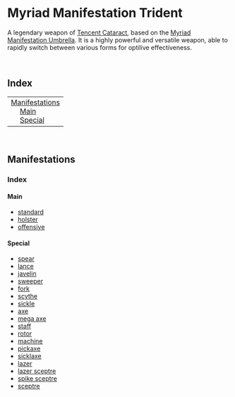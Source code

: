 # Myriad Manifestation Trident

A legendary weapon of [Tencent Cataract](–), based on the [Myriad Manifestation Umbrella](https://the-kings-avatar.fandom.com/wiki/Myriad_Manifestation_Umbrella). It is a highly powerful and versatile weapon, able to rapidly switch between various forms for optilive effectiveness.


<br>


## Index

<table>
  <td>
    <a href="#manifestations"> Manifestations </a> <br>
    &emsp; <a href="#main"> Main </a> <br>
    &emsp; <a href="#special"> Special </a> <br>
  </td>
</table>


<br>


## Manifestations

### Index

#### Main
- [standard](#standard)
- [holster](#holster)
- [offensive](#offensive)

#### Special
- [spear](#spear)
- [lance](#lance)
- [javelin](#javelin)
- [sweeper](#sweeper)
- [fork](#fork)
- [scythe](#scythe)
- [sickle](#sickle)
- [axe](#axe)
- [mega axe](#mega-axe)
- [staff](#staff)
- [rotor](#rotor)
- [machine](#machine)
- [pickaxe](#pickaxe)
- [sicklaxe](#sicklaxe)
- [lazer](#lazer)
- [lazer sceptre](#lazer-sceptre)
- [spike sceptre](#spike-sceptre)
- [sceptre](#sceptre)
